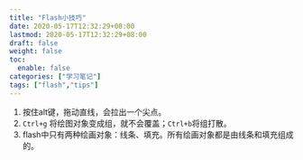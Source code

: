```yaml
---
title: "Flash小技巧"
date: 2020-05-17T12:32:29+08:00
lastmod: 2020-05-17T12:32:29+08:00
draft: false
weight: false
toc:
  enable: false
categories: ["学习笔记"]
tags: ["flash","tips"] 
---
```


1. 按住alt键，拖动直线，会拉出一个尖点。
2. `Ctrl+g` 将绘图对象变成组，就不会覆盖；`Ctrl+b`将组打散。
3. flash中只有两种绘画对象：线条、填充。所有绘画对象都是由线条和填充组成的。